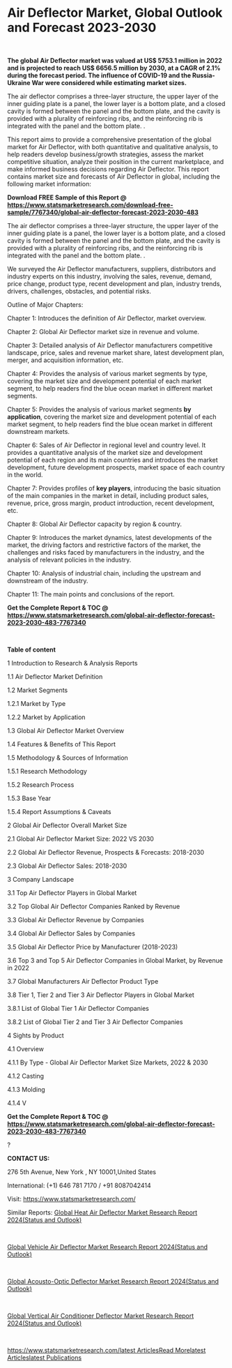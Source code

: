 <h1>Air Deflector Market, Global Outlook and Forecast 2023-2030</h1><br/><p><strong>The global Air Deflector market was valued at US$ 5753.1 million in 2022 and is projected to reach US$ 6656.5 million by 2030, at a <strong>CAGR</strong> of 2.1% during the forecast period. The influence of COVID-19 and the Russia-Ukraine War were considered while estimating market sizes.</strong></p>
 
 
 
 <p>The air deflector comprises a three-layer structure, the upper layer of the inner guiding plate is a panel, the lower layer is a bottom plate, and a closed cavity is formed between the panel and the bottom plate, and the cavity is provided with a plurality of reinforcing ribs, and the reinforcing rib is integrated with the panel and the bottom plate. .</p>
 
 
 
 <p>This report aims to provide a comprehensive presentation of the global market for Air Deflector, with both quantitative and qualitative analysis, to help readers develop business/growth strategies, assess the market competitive situation, analyze their position in the current marketplace, and make informed business decisions regarding Air Deflector. This report contains market size and forecasts of Air Deflector in global, including the following market information:</p>
 
 
 
 <p><strong>Download FREE Sample of this Report @ <a href="https://www.statsmarketresearch.com/download-free-sample/7767340/global-air-deflector-forecast-2023-2030-483">https://www.statsmarketresearch.com/download-free-sample/7767340/global-air-deflector-forecast-2023-2030-483</a></strong></p>
 
 
 
 <p>The air deflector comprises a three-layer structure, the upper layer of the inner guiding plate is a panel, the lower layer is a bottom plate, and a closed cavity is formed between the panel and the bottom plate, and the cavity is provided with a plurality of reinforcing ribs, and the reinforcing rib is integrated with the panel and the bottom plate. .</p>
 
 
 
 <p>We surveyed the Air Deflector manufacturers, suppliers, distributors and industry experts on this industry, involving the sales, revenue, demand, price change, product type, recent development and plan, industry trends, drivers, challenges, obstacles, and potential risks.</p>
 
 
 
 <p>Outline of Major Chapters:</p>
 
 
 
 <p>Chapter 1: Introduces the definition of Air Deflector, market overview.</p>
 
 
 
 <p>Chapter 2: Global Air Deflector market size in revenue and volume.</p>
 
 
 
 <p>Chapter 3: Detailed analysis of Air Deflector manufacturers competitive landscape, price, sales and revenue market share, latest development plan, merger, and acquisition information, etc.</p>
 
 
 
 <p>Chapter 4: Provides the analysis of various market segments by type, covering the market size and development potential of each market segment, to help readers find the blue ocean market in different market segments.</p>
 
 
 
 <p>Chapter 5: Provides the analysis of various market segments <strong>by application</strong>, covering the market size and development potential of each market segment, to help readers find the blue ocean market in different downstream markets.</p>
 
 
 
 <p>Chapter 6: Sales of Air Deflector in regional level and country level. It provides a quantitative analysis of the market size and development potential of each region and its main countries and introduces the market development, future development prospects, market space of each country in the world.</p>
 
 
 
 <p>Chapter 7: Provides profiles of <strong>key players</strong>, introducing the basic situation of the main companies in the market in detail, including product sales, revenue, price, gross margin, product introduction, recent development, etc.</p>
 
 
 
 <p>Chapter 8: Global Air Deflector capacity by region & country.</p>
 
 
 
 <p>Chapter 9: Introduces the market dynamics, latest developments of the market, the driving factors and restrictive factors of the market, the challenges and risks faced by manufacturers in the industry, and the analysis of relevant policies in the industry.</p>
 
 
 
 <p>Chapter 10: Analysis of industrial chain, including the upstream and downstream of the industry.</p>
 
 
 
 <p>Chapter 11: The main points and conclusions of the report.</p>
 
 
 
 <div><b>Get the Complete Report & TOC @ <a href="https://www.statsmarketresearch.com/global-air-deflector-forecast-2023-2030-483-7767340">https://www.statsmarketresearch.com/global-air-deflector-forecast-2023-2030-483-7767340</a></b></div>
 
 
 
 <p><br />
 
 <b>Table of content</b></p>
 
 
 
 <p>1 Introduction to Research & Analysis Reports<br />
 
 1.1 Air Deflector Market Definition<br />
 
 1.2 Market Segments<br />
 
 1.2.1 Market by Type<br />
 
 1.2.2 Market by Application<br />
 
 1.3 Global Air Deflector Market Overview<br />
 
 1.4 Features & Benefits of This Report<br />
 
 1.5 Methodology & Sources of Information<br />
 
 1.5.1 Research Methodology<br />
 
 1.5.2 Research Process<br />
 
 1.5.3 Base Year<br />
 
 1.5.4 Report Assumptions & Caveats<br />
 
 2 Global Air Deflector Overall Market Size<br />
 
 2.1 Global Air Deflector Market Size: 2022 VS 2030<br />
 
 2.2 Global Air Deflector Revenue, Prospects & Forecasts: 2018-2030<br />
 
 2.3 Global Air Deflector Sales: 2018-2030<br />
 
 3 Company Landscape<br />
 
 3.1 Top Air Deflector Players in Global Market<br />
 
 3.2 Top Global Air Deflector Companies Ranked by Revenue<br />
 
 3.3 Global Air Deflector Revenue by Companies<br />
 
 3.4 Global Air Deflector Sales by Companies<br />
 
 3.5 Global Air Deflector Price by Manufacturer (2018-2023)<br />
 
 3.6 Top 3 and Top 5 Air Deflector Companies in Global Market, by Revenue in 2022<br />
 
 3.7 Global Manufacturers Air Deflector Product Type<br />
 
 3.8 Tier 1, Tier 2 and Tier 3 Air Deflector Players in Global Market<br />
 
 3.8.1 List of Global Tier 1 Air Deflector Companies<br />
 
 3.8.2 List of Global Tier 2 and Tier 3 Air Deflector Companies<br />
 
 4 Sights by Product<br />
 
 4.1 Overview<br />
 
 4.1.1 By Type - Global Air Deflector Market Size Markets, 2022 & 2030<br />
 
 4.1.2 Casting<br />
 
 4.1.3 Molding<br />
 
 4.1.4 V</p>
 
 
 
 <div><b>Get the Complete Report & TOC @ <a href="https://www.statsmarketresearch.com/global-air-deflector-forecast-2023-2030-483-7767340">https://www.statsmarketresearch.com/global-air-deflector-forecast-2023-2030-483-7767340</a></b></div>
 
 
 
 <p>? </p>
 
 
 
 <p><b>CONTACT US:</b><br />
 
 276 5th Avenue, New York , NY 10001,United States<br />
 
 International: (+1) 646 781 7170 / +91 8087042414<br />
 
 Visit: <a href="https://www.statsmarketresearch.com/">https://www.statsmarketresearch.com/</a><br />
 
 Similar Reports: <a href="https://www.statsmarketresearch.com/global-air-deflector-forecast-2023-2030-483-7767340">Global Heat Air Deflector Market Research Report 2024(Status and Outlook)</a><br />
 
 <br />
 
 <a href="https://www.statsmarketresearch.com/global-air-deflector-forecast-2023-2030-483-7767340">Global Vehicle Air Deflector Market Research Report 2024(Status and Outlook)</a><br />
 
 <br />
 
 <a href="https://www.statsmarketresearch.com/global-air-deflector-forecast-2023-2030-483-7767340">Global Acousto-Optic Deflector Market Research Report 2024(Status and Outlook)</a><br />
 
 <br />
 
 <a href="https://www.statsmarketresearch.com/global-air-deflector-forecast-2023-2030-483-7767340">Global Vertical Air Conditioner Deflector Market Research Report 2024(Status and Outlook)</a><br />
 
 <br />
 
 <a href="https://gyeongbokgung.com">https://www.statsmarketresearch.com/</a><a href="https://hallyeomaritime.com">latest Articles</a><a href="https://jingwansa.com">Read More</a><a href="https://nguoiviet.jp/">latest Articles</a><a href="https://www.intelmarketresearch.com/">latest Publications</a></p>